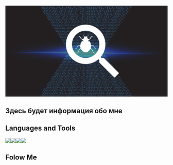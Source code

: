 ![Header](https://github.com/FixStress/fixStress/blob/main/assets/20160725153104-1024x576.png)

## Здесь будет информация обо мне

## Languages and Tools

<img src="https://cdn.jsdelivr.net/gh/devicons/devicon@latest/icons/java/java-original-wordmark.svg" width="50"/><img src="https://cdn.jsdelivr.net/gh/devicons/devicon@latest/icons/selenium/selenium-original.svg" width ='50' /><img src="https://cdn.jsdelivr.net/gh/devicons/devicon@latest/icons/git/git-original.svg" width='50' /><img src="https://cdn.jsdelivr.net/gh/devicons/devicon@latest/icons/bash/bash-original.svg" width='50' />
                   
                           


## Folow Me